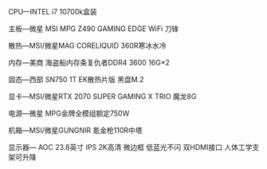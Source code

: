 CPU—INTEL i7 10700k盒装  

主板—微星 MSI MPG Z490 GAMING EDGE WiFi 刀锋

散热—MSI/微星MAG CORELIQUID 360R寒冰水冷 

内存—美商 海盗船内存条复仇者DDR4  3600 16G*2 

固态—西部 SN750 1T EK散热片版 黑盘M.2 

显卡—MSI/微星RTX 2070 SUPER GAMING X TRIO 魔龙8G  

电源—微星 MPG金牌全模组额定750W 

机箱—MSI/微星GUNGNIR 氪金枪110R中塔 

显示器— AOC 23.8英寸 IPS 2K高清 微边框 低蓝光不闪 双HDMI接口 人体工学支架可升降 